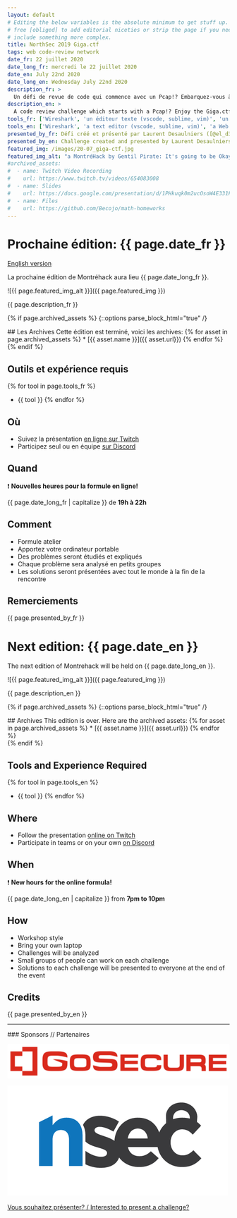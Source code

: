 ```yaml
---
layout: default
# Editing the below variables is the absolute minimum to get stuff up. Feel
# free [obliged] to add editorial niceties or strip the page if you need to
# include something more complex.
title: NorthSec 2019 Giga.ctf
tags: web code-review network
date_fr: 22 juillet 2020
date_long_fr: mercredi le 22 juillet 2020
date_en: July 22nd 2020
date_long_en: Wednesday July 22nd 2020
description_fr: >
  Un défi de revue de code qui commence avec un Pcap!? Embarquez-vous à fond dans le défi Giga.ctf de NorthSec 2019.
description_en: >
  A code review challenge which starts with a Pcap!? Enjoy the Giga.ctf challenge from NorthSec 2019.
tools_fr: ['Wireshark', 'un éditeur texte (vscode, sublime, vim)', 'un navigateur Web']
tools_en: ['Wireshark', 'a text editor (vscode, sublime, vim)', 'a Web browser']
presented_by_fr: Défi créé et présenté par Laurent Desaulniers ([@el_d33](https://twitter.com/el_d33)) dans le cadre de [NorthSec 2019](https://nsec.io/) ([@NorthSec_io](https://twitter.com/northsec_io))
presented_by_en: Challenge created and presented by Laurent Desaulniers ([@el_d33](https://twitter.com/el_d33)) during [NorthSec 2019](https://nsec.io/) ([@NorthSec_io](https://twitter.com/northsec_io))
featured_img: /images/20-07_giga-ctf.jpg
featured_img_alt: "a MontréHack by Gentil Pirate: It's going to be Okay!"
#archived_assets:
#  - name: Twitch Video Recording
#    url: https://www.twitch.tv/videos/654083008
#  - name: Slides
#    url: https://docs.google.com/presentation/d/1PHkuqk0m2ucOsoW4E331F965g9PFOz75Ci5-RLQpGAM/edit#slide=id.g89ba1ca4f6_0_211
#  - name: Files
#    url: https://github.com/Becojo/math-homeworks
---
```


# Prochaine édition: {{ page.date_fr }}
[English version](#english)

La prochaine édition de Montréhack aura lieu {{ page.date_long_fr }}.

![{{ page.featured_img_alt }}]({{ page.featured_img }})

{{ page.description_fr }}

{% if page.archived_assets %}
{::options parse_block_html="true" /}
<div class="archives">
## Les Archives
Cette édition est terminé, voici les archives:
{% for asset in page.archived_assets %}
* [{{ asset.name }}]({{ asset.url}})
{% endfor %}
</div>
{% endif %}

## Outils et expérience requis

{% for tool in page.tools_fr %}
* {{ tool }}
{% endfor %}

## Où

* Suivez la présentation [en ligne sur Twitch](https://twitch.tv/montrehack/)
* Participez seul ou en équipe [sur Discord](https://discord.gg/4qfFwPX)

## Quand

:heavy_exclamation_mark: **Nouvelles heures pour la formule en ligne!**

{{ page.date_long_fr | capitalize }} de **19h à 22h**

## Comment

* Formule atelier
* Apportez votre ordinateur portable
* Des problèmes seront étudiés et expliqués
* Chaque problème sera analysé en petits groupes
* Les solutions seront présentées avec tout le monde à la fin de la rencontre

## Remerciements

{{ page.presented_by_fr }}


<a id="english"></a>

# Next edition: {{ page.date_en }}

The next edition of Montrehack will be held on {{ page.date_long_en }}.

![{{ page.featured_img_alt }}]({{ page.featured_img }})

{{ page.description_en }}

{% if page.archived_assets %}
{::options parse_block_html="true" /}
<div class="archives">
## Archives
This edition is over. Here are the archived assets:
{% for asset in page.archived_assets %}
* [{{ asset.name }}]({{ asset.url}})
{% endfor %}
</div>
{% endif %}

## Tools and Experience Required

{% for tool in page.tools_en %}
* {{ tool }}
{% endfor %}

## Where

* Follow the presentation [online on Twitch](https://twitch.tv/montrehack/)
* Participate in teams or on your own [on Discord](https://discord.gg/4qfFwPX)

## When

:heavy_exclamation_mark: **New hours for the online formula!**

{{ page.date_long_en | capitalize }} from **7pm to 10pm**

## How

* Workshop style
* Bring your own laptop
* Challenges will be analyzed
* Small groups of people can work on each challenge
* Solutions to each challenge will be presented to everyone at the end of the event

## Credits

{{ page.presented_by_en }}



<hr/>
### Sponsors // Partenaires

[![GoSecure](/images/sponsor_gosecure.png)](https://gosecure.net/)

[![NorthSec](/images/nsec_logo.png)](https://nsec.io/)

[Vous souhaitez présenter? / Interested to present a challenge?](https://github.com/montrehack/montrehack.github.com/wiki/Present-at-Montrehack)
